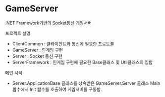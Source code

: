 # GameServer
.NET Framework기반의 Socket통신 게임서버

프로젝트 설명
- ClientCommon : 클라이언트와 통신에 필요한 프로토콜
- GameServer : 인게임 구현
- Server : Socket 통신 구현
- ServerFramework : 인게임 구현에 필요한 Base클래스 및 Util클래스의 집합

메인 시작
- Server.ApplicationBase 클래스를 상속받은 GameServer.Server 클래스 Main 함수에서 Init 함수를 호출하여 게임서버를 구동함.
